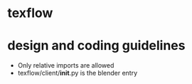 # texflow


# design and coding guidelines

* Only relative imports are allowed
* texflow/client/__init__.py is the blender entry

